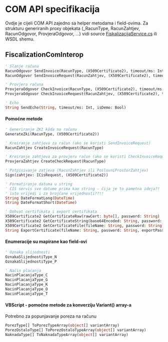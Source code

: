 # COM API specifikacija

Ovdje je cijeli COM API zajedno sa helper metodama i field-ovima. Za strukturu generiranih proxy objekata (_RacunType, RacunZahtjev, RacunOdgovor, ProvjeraOdgovor, ...) vidi source [FiskalizacijaService.cs][fiscalization-service.cs] ili WSDL shemu.

## FiscalizationComInterop
```vb
' Slanje računa
RacunOdgovor SendInvoice(RacunType, (X509Certificate2), timeout/ms: Int, isDemo: Bool, check_response_signature: Bool)
RacunOdgovor SendInvoiceRequest(RacunZahtjev, (X509Certificate2), timeout/ms: Int, isDemo: Bool, check_response_signature: Bool)

' Provjera računa
ProvjeraOdgovor CheckInvoice(RacunType, (X509Certificate2), timeout/ms: Int, isDemo: Bool, check_response_signature: Bool)
ProvjeraOdgovor CheckInvoiceRequest(RacunZahtjev, (X509Certificate2), timeout/ms: Int, isDemo: Bool, check_response_signature: Bool)

' Echo
String SendEcho(String, timeout/ms: Int, isDemo: Bool)
```

#### Pomoćne metode
```vb
' Generiranje ZKI kôda na računu
GenerateZki(RacunType, (X509Certificate2))

' Kreiranje zahtjeva za račun (ako se koristi SendInvoiceRequest)
RacunZahtjev CreateInvoiceRequest(RacunType)

' Kreiranje zahtjeva za provjeru račun (ako se koristi CheckInvoiceRequest)
ProvjeraZahtjev CreateCheckRequest(RacunType)

' Potpisivanje zatjeva (RacunZahtjev ili PoslovniProstorZahtjev)
Sign(zahtjev: ICisRequest, (X509Certificate2))

' Formatiranje datuma u string
' CIS servis sve datume prima kao string - čija je to pametna ideja?!
' isto vrijedi i za brojčane vrijednosti??!!
String DateFormatLong(DateTime)
String DateFormatShort(DateTime)

' Dohvat certifikata i export certifikata
X509Certificate2 GetCertificateRaw(rawCert: byte[], password: String)
X509Certificate2 GetCertificateString(base64Encoded: String, password: String)
X509Certificate2 GetCertificateFile(fileName: String, password: String)
String ExportCertificate(fileName: String, password: String, exportPassword: String)
```

#### Enumeracije su mapirane kao field-ovi
```vb
' Oznaka slijednosti
OznakaSlijednostiType_N
OznakaSlijednostiType_P

' Način plaćanja
NacinPlacanjaType_C
NacinPlacanjaType_G
NacinPlacanjaType_K
NacinPlacanjaType_O
NacinPlacanjaType_T
```

#### VBScript - pomoćne metode za konverziju Variant() array-a
Potrebno za popunjavanje poreza na računu
```vb
PorezType[] ToPorezTypeArray(object[] variantArray)
PorezOstaloType[] ToPorezOstaloTypeArray(object[] variantArray)
NaknadaType[] ToNaknadaTypeArray(object[] variantArray)
```

[fiscalization-service.cs]: ../src/Fiscalization/Cis/FiskalizacijaService.cs

